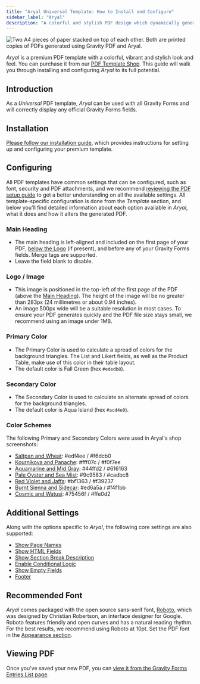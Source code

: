 ```yaml
---
title: "Aryal Universal Template: How to Install and Configure"
sidebar_label: "Aryal"
description: "A colorful and stylish PDF design which dynamically generates using Gravity Forms data using Gravity PDF."
---
```


![Two A4 pieces of paper stacked on top of each other. Both are printed copies of PDFs generated using Gravity PDF and Aryal.](https://resources.gravitypdf.com/uploads/2018/10/aryal-cover-image-a1.jpg)

*Aryal* is a premium PDF template with a colorful, vibrant and stylish look and feel. You can purchase it from our [PDF Template Shop](https://gravitypdf.com/shop/aryal/). This guide will walk you through installing and configuring *Aryal* to its full potential.

## Introduction

As a *Universal* PDF template, *Aryal* can be used with all Gravity Forms and will correctly display any official Gravity Forms fields.

## Installation

[Please follow our installation guide](installing-upgrading-premium-templates.md), which provides instructions for setting up and configuring your premium template.

## Configuring

All PDF templates have common settings that can be configured, such as font, security and PDF attachments, and we recommend [reviewing the PDF setup guide](../users/setup-pdf.md) to get a better understanding on all the available settings. All template-specific configuration is done from the *Template* section, and below you'll find detailed information about each option available in *Aryal*, what it does and how it alters the generated PDF.

### Main Heading
* The main heading is left-aligned and included on the first page of your PDF, [below the Logo](#logo--image) (if present), and before any of your Gravity Forms fields. Merge tags are supported.
* Leave the field blank to disable.

### Logo / Image
* This image is positioned in the top-left of the first page of the PDF (above the [Main Heading](#main-heading)). The height of the image will be no greater than 283px (24 millimetres or about 0.94 inches).
* An image 500px wide will be a suitable resolution in most cases. To ensure your PDF generates quickly and the PDF file size stays small, we recommend using an image under 1MB.

### Primary Color
* The Primary Color is used to calculate a spread of colors for the background triangles. The List and Likert fields, as well as the Product Table, make use of this color in their table layout.
* The default color is Fall Green (hex `#ededb8`).

### Secondary Color
* The Secondary Color is used to calculate an alternate spread of colors for the background triangles.
* The default color is
Aqua Island (hex `#acd4e0`).

### Color Schemes
The following Primary and Secondary Colors were used in Aryal's shop screenshots:
   
 * [Saltpan and Wheat](https://resources.gravitypdf.com/uploads/edd/2018/10/aryal-steel-orange.png): #edf4ee / #f6dcb0
 * [Kournikova and Panache](https://resources.gravitypdf.com/uploads/edd/2018/10/aryal-honey-steel.png): #fff07c / #f0f7ee
 * [Aquamarine and Mid Gray](https://resources.gravitypdf.com/uploads/edd/2018/10/aryal-cyan-gun-metal.png): #44ffd2 / #616163
 * [Pale Oyster and Sea Mist](https://resources.gravitypdf.com/uploads/edd/2018/10/aryal-brown-light-green.png): #9c9583 / #cadbc8
 * [Red Violet and Jaffa](https://resources.gravitypdf.com/uploads/edd/2018/10/aryal-pink-orange.png): #bf1363 / #f39237
 * [Burnt Sienna and Sidecar](https://resources.gravitypdf.com/uploads/edd/2018/10/aryal-red-yellow.png): #ed6a5a / #f4f1bb
 * [Cosmic and Watusi](https://resources.gravitypdf.com/uploads/edd/2018/10/aryal-purple-pink.png): #75456f / #ffe0d2

## Additional Settings

Along with the options specific to *Aryal*, the following core settings are also supported:

-   [Show Page Names](../users/setup-pdf.md#show-page-names)
-   [Show HTML Fields](../users/setup-pdf.md#show-html-fields)
-   [Show Section Break Description](../users/setup-pdf.md#show-section-break-description)
-   [Enable Conditional Logic](../users/setup-pdf.md#enable-conditional-logic)
-   [Show Empty Fields](../users/setup-pdf.md#show-empty-fields)
-   [Footer](../users/setup-pdf.md#footer)

## Recommended Font

*Aryal* comes packaged with the open source sans-serif font, [Roboto](https://fonts.google.com/specimen/Roboto), which was designed by Christian Robertson, an interface designer for Google. Roboto features friendly and open curves and has a natural reading rhythm. For the best results, we recommend using Roboto at 10pt. Set the PDF font in the [Appearance section](../users/setup-pdf.md#appearance-section).

## Viewing PDF

Once you've saved your new PDF, you can [view it from the Gravity Forms Entries List page](../users/viewing-pdfs.md).
